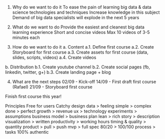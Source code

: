 1. Why do we want to do it
To ease the pain of learning big data & data science technologies and techniques
Increase knowledge in this subject
Demand of big data specialists will explode in the next 5 years

2. What do we want to do
Provide the easiest and cleanest big data learning experience
Short and concise videos
Max 10 videos of 3-5 minutes each

3. How do we want to do it
a. Content
a.1. Define first course
a.2. Create Storyboard for first course
a.3. Create assets for first course (data, slides, scripts, videos)
a.4. Create videos

b. Distribution
b.1. Create youtube channel
b.2. Create social pages (fb, linkedin, twitter, g+)
b.3. Create landing page + blog

4. What are the next steps
02/09 - Kick-off
14/09 - First draft first course (Rafael)
21/09 - Storyboard first course

Finish first course this year!

Principles
Free for users
Catchy design
data > feeling
simple > complex
done > perfect
growth > revenue
ux > technology
experiments > assumptions
business model > business plan
lean > rich
story > description
visualization > written
productivity > working hours
timing & quality > quantity
product > pull > push
mvp > full spec
80/20 > 100/100
process > tasks
100% authentic
